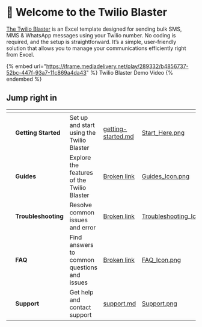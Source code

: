 # 👋 Welcome to the Twilio Blaster

[The Twilio Blaster](https://pythonandvba.com/twilio-excel-template) is an Excel template designed for sending bulk SMS, MMS & WhatsApp messages using your Twilio number. No coding is required, and the setup is straightforward. It’s a simple, user-friendly solution that allows you to manage your communications efficiently right from Excel.

{% embed url="https://iframe.mediadelivery.net/play/289332/b4856737-52bc-447f-93a7-11c869a4da43" %}
Twilio Blaster Demo Video
{% endembed %}



## Jump right in

<table data-view="cards"><thead><tr><th></th><th></th><th></th><th data-hidden data-card-target data-type="content-ref"></th><th data-hidden data-card-cover data-type="files"></th></tr></thead><tbody><tr><td></td><td><strong>Getting Started</strong></td><td>Set up and start using the Twilio Blaster</td><td><a href="fundamentals/getting-started.md">getting-started.md</a></td><td><a href=".gitbook/assets/Start_Here.png">Start_Here.png</a></td></tr><tr><td></td><td><strong>Guides</strong></td><td>Explore the features of the Twilio Blaster</td><td><a href="broken-reference">Broken link</a></td><td><a href=".gitbook/assets/Guides_Icon.png">Guides_Icon.png</a></td></tr><tr><td></td><td><strong>Troubleshooting</strong></td><td>Resolve common issues and error</td><td><a href="broken-reference">Broken link</a></td><td><a href=".gitbook/assets/Troubleshooting_Icon.png">Troubleshooting_Icon.png</a></td></tr><tr><td></td><td><strong>FAQ</strong></td><td>Find answers to common questions and issues</td><td><a href="broken-reference">Broken link</a></td><td><a href=".gitbook/assets/FAQ_Icon.png">FAQ_Icon.png</a></td></tr><tr><td></td><td><strong>Support</strong></td><td>Get help and contact support</td><td><a href="fundamentals/support.md">support.md</a></td><td><a href=".gitbook/assets/Support.png">Support.png</a></td></tr></tbody></table>

